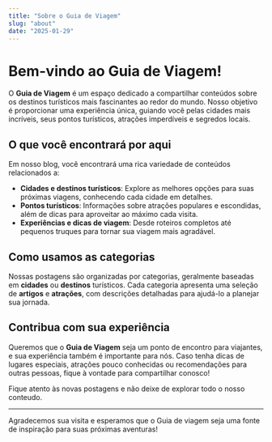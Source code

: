 ```yaml
---
title: "Sobre o Guia de Viagem"
slug: "about"
date: "2025-01-29"
---
```


# Bem-vindo ao Guia de Viagem!

O **Guia de Viagem** é um espaço dedicado a compartilhar conteúdos sobre os destinos turísticos mais fascinantes ao redor do mundo. Nosso objetivo é proporcionar uma experiência única, guiando você pelas cidades mais incríveis, seus pontos turísticos, atrações imperdíveis e segredos locais.

## O que você encontrará por aqui

Em nosso blog, você encontrará uma rica variedade de conteúdos relacionados a:

- **Cidades e destinos turísticos**: Explore as melhores opções para suas próximas viagens, conhecendo cada cidade em detalhes.
- **Pontos turísticos**: Informações sobre atrações populares e escondidas, além de dicas para aproveitar ao máximo cada visita.
- **Experiências e dicas de viagem**: Desde roteiros completos até pequenos truques para tornar sua viagem mais agradável.

## Como usamos as categorias

Nossas postagens são organizadas por categorias, geralmente baseadas em **cidades** ou **destinos** turísticos. Cada categoria apresenta uma seleção de **artigos** e **atrações**, com descrições detalhadas para ajudá-lo a planejar sua jornada.

## Contribua com sua experiência

Queremos que o **Guia de Viagem** seja um ponto de encontro para viajantes, e sua experiência também é importante para nós. Caso tenha dicas de lugares especiais, atrações pouco conhecidas ou recomendações para outras pessoas, fique à vontade para compartilhar conosco!

Fique atento às novas postagens e não deixe de explorar todo o nosso conteudo.

---

Agradecemos sua visita e esperamos que o Guia de viagem seja uma fonte de inspiração para suas próximas aventuras!
